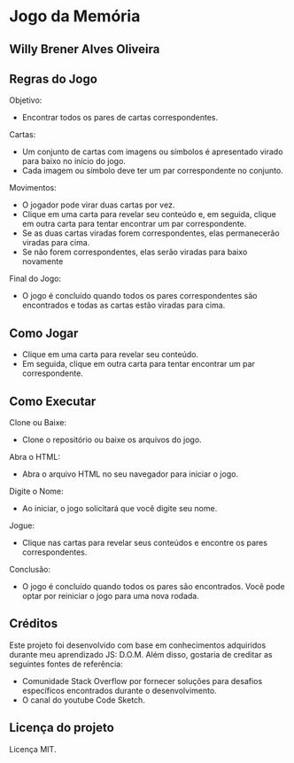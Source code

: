 # Jogo da Memória

## Willy Brener Alves Oliveira

## Regras do Jogo
Objetivo:

- Encontrar todos os pares de cartas correspondentes.

Cartas:

- Um conjunto de cartas com imagens ou símbolos é apresentado virado para baixo no início do jogo.
- Cada imagem ou símbolo deve ter um par correspondente no conjunto.

Movimentos:

- O jogador pode virar duas cartas por vez.
- Clique em uma carta para revelar seu conteúdo e, em seguida, clique em outra carta para tentar encontrar um par correspondente.
- Se as duas cartas viradas forem correspondentes, elas permanecerão viradas para cima.
- Se não forem correspondentes, elas serão viradas para baixo novamente

Final do Jogo:

- O jogo é concluído quando todos os pares correspondentes são encontrados e todas as cartas estão viradas para cima.
  
## Como Jogar

- Clique em uma carta para revelar seu conteúdo.
- Em seguida, clique em outra carta para tentar encontrar um par correspondente.

## Como Executar

Clone ou Baixe:

- Clone o repositório ou baixe os arquivos do jogo.

Abra o HTML:

- Abra o arquivo HTML no seu navegador para iniciar o jogo.

Digite o Nome:

- Ao iniciar, o jogo solicitará que você digite seu nome.

Jogue:

- Clique nas cartas para revelar seus conteúdos e encontre os pares correspondentes.

Conclusão:

- O jogo é concluído quando todos os pares são encontrados. Você pode optar por reiniciar o jogo para uma nova rodada.

## Créditos

Este projeto foi desenvolvido com base em conhecimentos adquiridos durante meu aprendizado JS: D.O.M. Além disso, gostaria de creditar as seguintes fontes de referência:

- Comunidade Stack Overflow por fornecer soluções para desafios específicos encontrados durante o desenvolvimento.
- O canal do youtube Code Sketch.

## Licença do projeto

Licença MIT.
